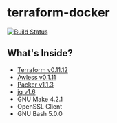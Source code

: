 # terraform-docker

[![Build Status](https://travis-ci.org/royge/terraform-docker.svg?branch=master)](https://travis-ci.org/royge/terraform-docker)

## What's Inside?

* [Terraform v0.11.12](https://www.terraform.io/)
* [Awless v0.1.11](https://github.com/wallix/awless/)
* [Packer v1.1.3](https://www.packer.io/)
* [jq v1.6](https://stedolan.github.io/jq/)
* GNU Make 4.2.1
* OpenSSL Client
* GNU Bash 5.0.0
